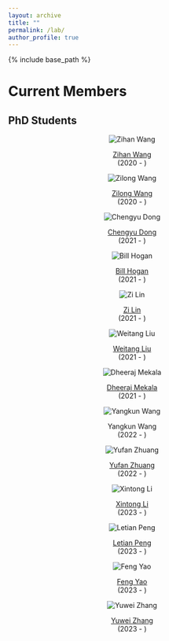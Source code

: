 ```yaml
---
layout: archive
title: ""
permalink: /lab/
author_profile: true
---
```


{% include base_path %}

Current Members
======

## PhD Students

<div class="row">
    <div class="column">
      <center>
      <div class="author__avatar">
            <img src="/images/bio-photo.jpg" class="author__avatar" alt="Zihan Wang">
      </div>
      <div class="author__content">
            <p><a href = "https://zihanwangki.github.io/">Zihan Wang</a><br/>(2020 - )</p>
      </div>
      </center>
    </div>
    <div class="column">
      <center>
      <div class="author__avatar">
            <img src="/images/bio-photo.jpg" class="author__avatar" alt="Zilong Wang">
      </div>
      <div class="author__content">
            <p><a href = "https://zilongwang.me/">Zilong Wang</a><br/>(2020 - )</p>
      </div>
      </center>
    </div>
    <div class="column">
      <center>
      <div class="author__avatar">
            <img src="/images/bio-photo.jpg" class="author__avatar" alt="Chengyu Dong">
      </div>
      <div class="author__content">
            <p><a href = "https://www.chengyu-dong.me/">Chengyu Dong</a><br/>(2021 - )</p>
      </div>
      </center>
    </div>
    <div class="column">
      <center>
      <div class="author__avatar">
            <img src="/images/bio-photo.jpg" class="author__avatar" alt="Bill Hogan">
      </div>
      <div class="author__content">
            <p><a href="https://wphogan.github.io/">Bill Hogan</a><br/>(2021 - )</p>
      </div>
      </center>
    </div>
    <div class="column">
      <center>
      <div class="author__avatar">
            <img src="/images/bio-photo.jpg" class="author__avatar" alt="Zi Lin">
      </div>
      <div class="author__content">
            <p><a href = "https://zi-lin.com/">Zi Lin</a><br/>(2021 - )</p>
      </div>
      </center>
    </div>
    <div class="column">
      <center>
      <div class="author__avatar">
            <img src="/images/bio-photo.jpg" class="author__avatar" alt="Weitang Liu">
      </div>
      <div class="author__content">
            <p><a href = "https://scholar.google.com/citations?user=LzhBQRUAAAAJ&hl=en">Weitang Liu</a><br/>(2021 - )</p>
      </div>
      </center>
    </div>
    <div class="column">
      <center>
      <div class="author__avatar">
            <img src="/images/bio-photo.jpg" class="author__avatar" alt="Dheeraj Mekala">
      </div>
      <div class="author__content">
            <p><a href = "https://dheeraj7596.github.io/">Dheeraj Mekala</a><br/>(2021 - )</p>
      </div>
      </center>
    </div>
    <div class="column">
      <center>
      <div class="author__avatar">
            <img src="/images/bio-photo.jpg" class="author__avatar" alt="Yangkun Wang">
      </div>
      <div class="author__content">
            <p>Yangkun Wang<br/>(2022 - )</p>
      </div>
      </center>
    </div>
    <div class="column">
      <center>
      <div class="author__avatar">
            <img src="/images/bio-photo.jpg" class="author__avatar" alt="Yufan Zhuang">
      </div>
      <div class="author__content">
            <p><a href = "https://evanzhuang.github.io/">Yufan Zhuang</a><br/>(2022 - )</p>
      </div>
      </center>
    </div>
    <div class="column">
      <center>
      <div class="author__avatar">
            <img src="/images/bio-photo.jpg" class="author__avatar" alt="Xintong Li">
      </div>
      <div class="author__content">
            <p><a href = "https://kaylee0501.github.io/">Xintong Li</a><br/>(2023 - )</p>
      </div>
      </center>
    </div>
    <div class="column">
      <center>
      <div class="author__avatar">
            <img src="/images/bio-photo.jpg" class="author__avatar" alt="Letian Peng">
      </div>
      <div class="author__content">
            <p><a href = "https://komeijiforce.github.io/">Letian Peng</a><br/>(2023 - )</p>
      </div>
      </center>
    </div>
    <div class="column">
      <center>
      <div class="author__avatar">
            <img src="/images/bio-photo.jpg" class="author__avatar" alt="Feng Yao">
      </div>
      <div class="author__content">
            <p><a href = "https://yaof20.github.io/">Feng Yao</a><br/>(2023 - )</p>
      </div>
      </center>
    </div>
    <div class="column">
      <center>
      <div class="author__avatar">
            <img src="/images/bio-photo.jpg" class="author__avatar" alt="Yuwei Zhang">
      </div>
      <div class="author__content">
            <p><a href = "https://zhang-yu-wei.github.io/">Yuwei Zhang</a><br/>(2023 - )</p>
      </div>
      </center>
    </div>
</div>

